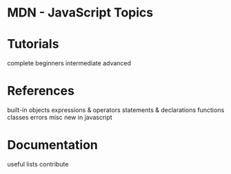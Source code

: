 # MDN - JavaScript Topics

# Tutorials
complete beginners
intermediate
advanced

# References
built-in objects
expressions & operators
statements & declarations
functions
classes
errors
misc
new in javascript

# Documentation
useful lists
contribute